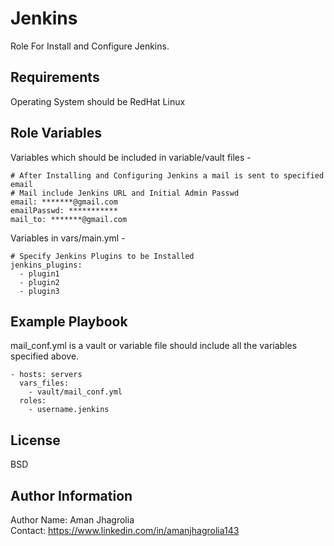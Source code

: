 Jenkins
=======

Role For Install and Configure Jenkins.

Requirements
------------
  
Operating System should be RedHat Linux      

Role Variables
--------------

Variables which should be included in variable/vault files -  

    # After Installing and Configuring Jenkins a mail is sent to specified email
    # Mail include Jenkins URL and Initial Admin Passwd   
    email: *******@gmail.com  
    emailPasswd: ***********
    mail_to: *******@gmail.com

Variables in vars/main.yml -  

    # Specify Jenkins Plugins to be Installed
    jenkins_plugins:
      - plugin1
      - plugin2
      - plugin3

         
Example Playbook
----------------

mail_conf.yml is a vault or variable file should include all the variables specified above.

    - hosts: servers
      vars_files:
        - vault/mail_conf.yml
      roles:
        - username.jenkins

License
-------

BSD

Author Information
------------------

Author Name: Aman Jhagrolia  
Contact: https://www.linkedin.com/in/amanjhagrolia143  
